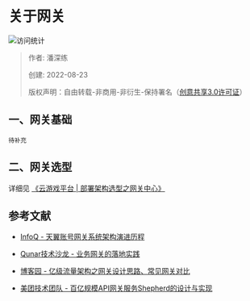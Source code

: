 # 关于网关

![访问统计](https://visitor-badge.glitch.me/badge?page_id=senlypan.qa.13-gateway-about&left_color=blue&right_color=red)

> 作者: 潘深练
>
> 创建: 2022-08-23
>
> 版权声明：自由转载-非商用-非衍生-保持署名（[创意共享3.0许可证](https://creativecommons.org/licenses/by-nc-nd/3.0/deed.zh)）


## 一、网关基础

`待补充`

## 二、网关选型

详细见 [《云游戏平台 | 部署架构选型之网关中心》](http://cloudgaming.panshenlian.com/#/zh-cn/03-deployment-architecture-diagram?id=%e7%bd%91%e5%85%b3%e4%b8%ad%e5%bf%83)

## 参考文献

- [InfoQ - 天翼账号网关系统架构演进历程](https://xie.infoq.cn/article/c6703d216c43c2b522b9b4ffa)

- [Qunar技术沙龙 - 业务网关的落地实践](https://www.infoq.cn/article/cAcwMUNMJMQpIxGJYkcS)

- [博客园 - 亿级流量架构之网关设计思路、常见网关对比](https://www.cnblogs.com/Courage129/p/14446586.html)

- [美团技术团队 - 百亿规模API网关服务Shepherd的设计与实现](https://mp.weixin.qq.com/s/iITqdIiHi3XGKq6u6FRVdg)

